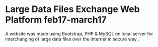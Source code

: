 # Large Data Files Exchange Web Platform       feb17-march17   
A website was made using Bootstrap, PHP & MySQL on local server for interchanging of large data files over the internet in secure way .
